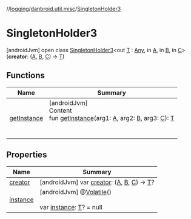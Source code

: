 //[logging](../../../index.md)/[danbroid.util.misc](../index.md)/[SingletonHolder3](index.md)



# SingletonHolder3  
 [androidJvm] open class [SingletonHolder3](index.md)<out [T](index.md) : [Any](https://kotlinlang.org/api/latest/jvm/stdlib/kotlin/-any/index.html), in [A](index.md), in [B](index.md), in [C](index.md)>(**creator**: ([A](index.md), [B](index.md), [C](index.md)) -> [T](index.md))   


## Functions  
  
|  Name |  Summary | 
|---|---|
| <a name="danbroid.util.misc/SingletonHolder3/getInstance/#TypeParam(bounds=[kotlin.Any?])#TypeParam(bounds=[kotlin.Any?])#TypeParam(bounds=[kotlin.Any?])/PointingToDeclaration/"></a>[getInstance](get-instance.md)| <a name="danbroid.util.misc/SingletonHolder3/getInstance/#TypeParam(bounds=[kotlin.Any?])#TypeParam(bounds=[kotlin.Any?])#TypeParam(bounds=[kotlin.Any?])/PointingToDeclaration/"></a>[androidJvm]  <br>Content  <br>fun [getInstance](get-instance.md)(arg1: [A](index.md), arg2: [B](index.md), arg3: [C](index.md)): [T](index.md)  <br><br><br>|


## Properties  
  
|  Name |  Summary | 
|---|---|
| <a name="danbroid.util.misc/SingletonHolder3/creator/#/PointingToDeclaration/"></a>[creator](creator.md)| <a name="danbroid.util.misc/SingletonHolder3/creator/#/PointingToDeclaration/"></a> [androidJvm] var [creator](creator.md): ([A](index.md), [B](index.md), [C](index.md)) -> [T](index.md)?   <br>|
| <a name="danbroid.util.misc/SingletonHolder3/instance/#/PointingToDeclaration/"></a>[instance](instance.md)| <a name="danbroid.util.misc/SingletonHolder3/instance/#/PointingToDeclaration/"></a> [androidJvm] @[Volatile](https://kotlinlang.org/api/latest/jvm/stdlib/kotlin.jvm/-volatile/index.html)()  <br>  <br>var [instance](instance.md): [T](index.md)? = null   <br>|

